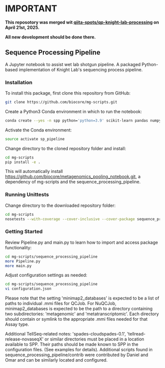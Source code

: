 # **IMPORTANT** 

**This reposotory was merged wit [qiita-spots/qp-knight-lab-processing](https://github.com/qiita-spots/qp-knight-lab-processing) on April 21st, 2025.**

**All new development should be done there.**


## Sequence Processing Pipeline

A Jupyter notebook to assist wet lab shotgun pipeline.
A packaged Python-based implementation of Knight Lab's sequencing process pipeline.

### Installation

To install this package, first clone this repository from GitHub:

```bash
git clone https://github.com/biocore/mg-scripts.git
```

Create a Python3 Conda environment in which to run the notebook:

```bash
conda create --yes -n spp python='python=3.9' scikit-learn pandas numpy nose pep8 flake8 matplotlib jupyter notebook 'seaborn>=0.7.1' pip openpyxl 'seqtk>=1.4' click scipy fastq-pair
```

Activate the Conda environment:

```bash
source activate sp_pipeline
```

Change directory to the cloned repository folder and install:

```bash
cd mg-scripts
pip install -e .
```

This will automatically install https://github.com/biocore/metagenomics_pooling_notebook.git, a dependency of mg-scripts and the sequence_processing_pipeline.

### Running Unittests

Change directory to the downloaded repository folder:

```bash
cd mg-scripts
nosetests --with-coverage --cover-inclusive --cover-package sequence_processing_pipeline
```

### Getting Started

Review Pipeline.py and main.py to learn how to import and access package functionality:

```bash
cd mg-scripts/sequence_processing_pipeline
more Pipeline.py
more main.py
```

Adjust configuration settings as needed:

```bash
cd mg-scripts/sequence_processing_pipeline
vi configuration.json
```

Please note that the setting 'minimap2_databases' is expected to be a list of paths to individual .mmi files for QCJob.
For NuQCJob, minimap2_databases is expected to be the path to a directory containing two subdirectories: 'metagenomic'
and 'metatranscriptomic'. Each directory should contain or symlink to the appropriate .mmi files needed for that Assay
type.

Additional TellSeq-related notes:
'spades-cloudspades-0.1', 'tellread-release-novaseqX' or similar directories must be placed in a location available to SPP.
Their paths should be made known to SPP in the configuration files. (See examples for details).
Additional scripts found in sequence_processing_pipeline/contrib were contributed by Daniel and Omar and can be similarly located and configured.

